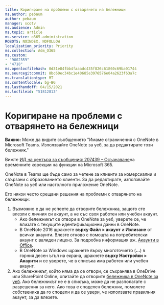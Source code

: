 ```yaml
---
title: Коригиране на проблеми с отварянето на бележници
ms.author: pebaum
author: pebaum
manager: scotv
ms.audience: Admin
ms.topic: article
ms.service: o365-administration
ROBOTS: NOINDEX, NOFOLLOW
localization_priority: Priority
ms.collection: Adm_O365
ms.custom:
- "9002359"
- "4718"
ms.openlocfilehash: 0d31e84fbb4faaadc435f826c61860c69ba01744
ms.sourcegitcommit: 8bc60ec34bc1e40685e3976576e04a2623f63a7c
ms.translationtype: MT
ms.contentlocale: bg-BG
ms.lasthandoff: 04/15/2021
ms.locfileid: "51812813"
---
```

# <a name="fix-issues-with-opening-notebooks"></a>Коригиране на проблеми с отварянето на бележници

**Важно:** Може да видите съобщението "Имаме ограничения с OneNote в Microsoft Teams. Използвайте OneNote за уеб, за да редактирате този бележник."

Вижте [ИД на центъра за съобщения: 207439 – Осъзнаване](https://admin.microsoft.com/Adminportal/Home?source=applauncher#MessageCenter?id=MC207439)на временните корекции на функции на Microsoft 365.

OneNote в Teams ще бъде само за четене за клиенти за комерсиални и свързани с образованието клиенти. За да редактирате, използвайте OneNote за уеб или настолното приложение OneNote.

Ето някои често срещани решения на проблеми с отварянето на бележници:

1. Възможно е да не успеете да отворите бележника, защото сте влезли с личния си акаунт, а не със своя работен или учебен акаунт.
    - Ако бележникът се отвори в OneNote за уеб, уверете се, че влизате с текущите идентификационни данни в OneNote.
    - В OneNote 2016 щракнете **върху Файл > акаунт** и **Излизане** от всички акаунти. Влезте отново с помощта на потребителски акаунт с валиден лиценз. За подробна информация вж. [Акаунти в Office](https://support.office.com/article/accounts-in-office-628ea040-f265-49de-b986-be09c3ebf8a9). 
    - В OneNote за Windows щракнете върху многоточието (**...**) в горния десен ъгъл на екрана, щракнете **върху Настройки > Акаунти** и се уверете, че в списъка има работен или учебен акаунт. 
2. Ако бележникът, който няма да се отвори, се съхранява в OneDrive или SharePoint Online, опитайте да отворите [бележника в OneNote за уеб](https://onenote.com). Ако бележникът не е в списъка, може да не разполагате с разрешения за него. Ако това е споделен бележник, помолете собственика да го сподели и да се увери, че използвате правилния акаунт, за да влезете.
